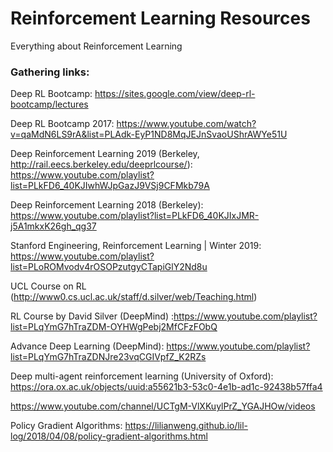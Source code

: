# Reinforcement Learning Resources
Everything about Reinforcement Learning


### Gathering links:

Deep RL Bootcamp: https://sites.google.com/view/deep-rl-bootcamp/lectures

Deep RL Bootcamp 2017: https://www.youtube.com/watch?v=qaMdN6LS9rA&list=PLAdk-EyP1ND8MqJEJnSvaoUShrAWYe51U

Deep Reinforcement Learning 2019 (Berkeley, http://rail.eecs.berkeley.edu/deeprlcourse/): https://www.youtube.com/playlist?list=PLkFD6_40KJIwhWJpGazJ9VSj9CFMkb79A

Deep Reinforcement Learning 2018 (Berkeley): https://www.youtube.com/playlist?list=PLkFD6_40KJIxJMR-j5A1mkxK26gh_qg37

Stanford Engineering, Reinforcement Learning | Winter 2019: https://www.youtube.com/playlist?list=PLoROMvodv4rOSOPzutgyCTapiGlY2Nd8u

UCL Course on RL (http://www0.cs.ucl.ac.uk/staff/d.silver/web/Teaching.html)

RL Course by David Silver (DeepMind) :https://www.youtube.com/playlist?list=PLqYmG7hTraZDM-OYHWgPebj2MfCFzFObQ

Advance Deep Learning (DeepMind): https://www.youtube.com/playlist?list=PLqYmG7hTraZDNJre23vqCGIVpfZ_K2RZs

Deep multi-agent reinforcement learning (University of Oxford): https://ora.ox.ac.uk/objects/uuid:a55621b3-53c0-4e1b-ad1c-92438b57ffa4

https://www.youtube.com/channel/UCTgM-VlXKuylPrZ_YGAJHOw/videos

Policy Gradient Algorithms: https://lilianweng.github.io/lil-log/2018/04/08/policy-gradient-algorithms.html
